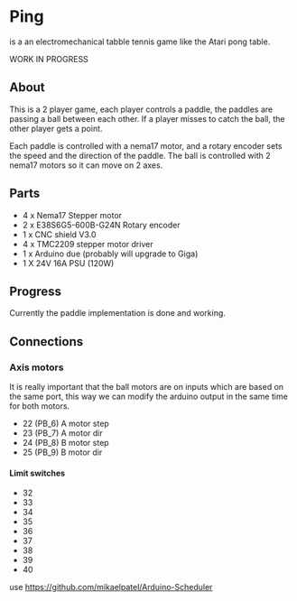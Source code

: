 # Ping

is a an electromechanical tabble tennis game like the Atari pong table.

WORK IN PROGRESS

## About

This is a 2 player game, each player controls a paddle, the paddles are passing a ball between each other. If a player misses to catch the ball, the other player gets a point.

Each paddle is controlled with a nema17 motor, and a rotary encoder sets the speed and the direction of the paddle. The ball is controlled with 2 nema17 motors so it can move on 2 axes.

## Parts

- 4 x Nema17 Stepper motor
- 2 x E38S6G5-600B-G24N Rotary encoder
- 1 x CNC shield V3.0
- 4 x TMC2209 stepper motor driver
- 1 x Arduino due (probably will upgrade to Giga)
- 1 X 24V 16A PSU (120W)

## Progress

Currently the paddle implementation is done and working.

## Connections

### Axis motors

It is really important that the ball motors are on inputs which are based on the same port, this way we can modify the arduino output in the same time for both motors.

- 22 (PB_6) A motor step
- 23 (PB_7) A motor dir
- 24 (PB_8) B motor step
- 25 (PB_9) B motor dir

#### Limit switches
- 32
- 33
- 34
- 35
- 36
- 37
- 38
- 39
- 40

use
https://github.com/mikaelpatel/Arduino-Scheduler

